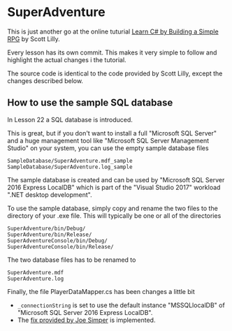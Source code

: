 SuperAdventure
================
This is just another go at the online tuturial 
[Learn C# by Building a Simple RPG](https://scottlilly.com/learn-c-by-building-a-simple-rpg-index/) 
by Scott Lilly.

Every lesson has its own commit. 
This makes it very simple to follow and highlight the actual changes i the tutorial.

The source code is identical to the code provided by Scott Lilly, except the changes described below.


How to use the sample SQL database
----------------------------------
In Lesson 22 a SQL database is introduced.

This is great, but if you don't want to install a full "Microsoft SQL Server" 
and a huge management tool like "Microsoft SQL Server Management Studio" on your system, 
you can use the empty sample database files
 
    SampleDatabase/SuperAdventure.mdf_sample
    SampleDatabase/SuperAdventure.log_sample

The sample database is created and can be used by "Microsoft SQL Server 2016 Express LocalDB" which is part of the "Visual Studio 2017" workload ".NET desktop development".

To use the sample database, simply copy and rename the two files to the directory of your .exe file. This will typically be one or all of the directories

    SuperAdventure/bin/Debug/
    SuperAdventure/bin/Release/
    SuperAdventureConsole/bin/Debug/
    SuperAdventureConsole/bin/Release/

The two database files has to be renamed to

    SuperAdventure.mdf
    SuperAdventure.log

Finally, the file PlayerDataMapper.cs has been changes a little bit
- `_connectionString` is set to use the default instance "MSSQLlocalDB" of "Microsoft SQL Server 2016 Express LocalDB".
-  The 
[fix provided by Joe Simper](https://scottlilly.com/learn-c-by-building-a-simple-rpg-index/lesson-22-3-creating-the-sql-to-save-and-load-the-saved-game-data/#comment-4486) 
is implemented.
